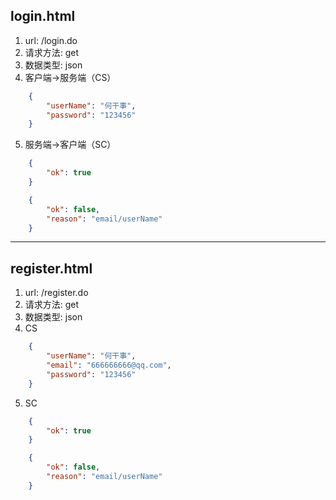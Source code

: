 ## login.html
1. url: /login.do
2. 请求方法: get
3. 数据类型: json
4. 客户端->服务端（CS）
```json
	{
		"userName": "何干事",
		"password": "123456"
	}
```
5. 服务端->客户端（SC）
```json
    {
        "ok": true
    }
```
```json
    {
        "ok": false,
        "reason": "email/userName"
    }
```


----

## register.html
1. url: /register.do
2. 请求方法: get
3. 数据类型: json
4. CS
```json
	{   
		"userName": "何干事",
		"email": "666666666@qq.com",
		"password": "123456"
	}
```
5. SC
```json
    {
        "ok": true
    }
```

```json
    {
        "ok": false,
        "reason": "email/userName" 
    }
    
```
